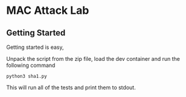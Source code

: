 # MAC Attack Lab

## Getting Started

Getting started is easy, 

Unpack the script from the zip file, load the dev container and run the following command

```
python3 sha1.py
```

This will run all of the tests and print them to stdout.
